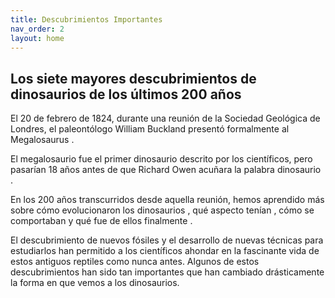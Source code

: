 ```yaml
---
title: Descubrimientos Importantes
nav_order: 2
layout: home
---
```


## Los siete mayores descubrimientos de dinosaurios de los últimos 200 años

El 20 de febrero de 1824, durante una reunión de la Sociedad Geológica de Londres, el paleontólogo William Buckland presentó formalmente al Megalosaurus .

El megalosaurio fue el primer dinosaurio descrito por los científicos, pero pasarían 18 años antes de que Richard Owen acuñara la palabra dinosaurio .

En los 200 años transcurridos desde aquella reunión, hemos aprendido más sobre cómo evolucionaron los dinosaurios , qué aspecto tenían , cómo se comportaban y qué fue de ellos finalmente .

El descubrimiento de nuevos fósiles y el desarrollo de nuevas técnicas para estudiarlos han permitido a los científicos ahondar en la fascinante vida de estos antiguos reptiles como nunca antes. Algunos de estos descubrimientos han sido tan importantes que han cambiado drásticamente la forma en que vemos a los dinosaurios. 
